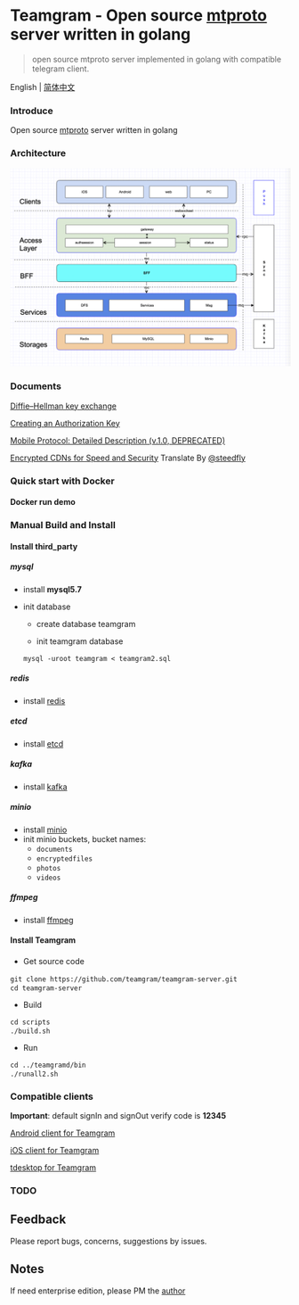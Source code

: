 # Teamgram - Open source [mtproto](https://core.telegram.org/mtproto) server written in golang
> open source mtproto server implemented in golang with compatible telegram client.

English | [简体中文](readme-cn.md)

### Introduce
Open source [mtproto](https://core.telegram.org/mtproto) server written in golang

### Architecture
![Architecture](docs/image/architecture-001.png)

### Documents
[Diffie–Hellman key exchange](docs/dh-key-exchange.md)

[Creating an Authorization Key](docs/Creating_an_Authorization_Key.md)

[Mobile Protocol: Detailed Description (v.1.0, DEPRECATED)](docs/Mobile_Protocol-Detailed_Description_v.1.0_DEPRECATED.md)

[Encrypted CDNs for Speed and Security](docs/cdn.md) Translate By [@steedfly](https://github.com/steedfly)

### Quick start with Docker

#### Docker run demo

### Manual Build and Install
#### Install third_party
##### mysql
- install **mysql5.7**
- init database
    - create database teamgram

    - init teamgram database
  
    ```
    mysql -uroot teamgram < teamgram2.sql
    ```

##### redis
- install [redis](https://redis.io/)

##### etcd
- install [etcd](https://etcd.io/)

##### kafka
- install [kafka](https://kafka.apache.org/quickstart)

##### minio
- install [minio](https://docs.min.io/docs/minio-quickstart-guide.html#GNU/Linux)
- init minio buckets, bucket names:
    - `documents`
    - `encryptedfiles`
    - `photos`
    - `videos`

##### ffmpeg
- install [ffmpeg](https://www.johnvansickle.com/ffmpeg/)

#### Install Teamgram

- Get source code　
```
git clone https://github.com/teamgram/teamgram-server.git
cd teamgram-server
```

- Build
```
cd scripts
./build.sh
```

- Run
```
cd ../teamgramd/bin
./runall2.sh
```

### Compatible clients
**Important**: default signIn and signOut verify code is **12345**

[Android client for Teamgram](https://github.com/teamgram/teamgram-android)

[iOS client for Teamgram](https://github.com/teamgram/teamgram-ios)

[tdesktop for Teamgram](https://github.com/teamgram/teamgram-tdesktop)

### TODO

## Feedback
Please report bugs, concerns, suggestions by issues.

## Notes
If need enterprise edition, please PM the [author](https://t.me/benqi)
